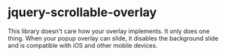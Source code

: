 # jquery-scrollable-overlay

This library doesn't care how your overlay implements. It only does one thing. When your popup overlay can slide, it disables the background slide and is compatible with iOS and other mobile devices.
